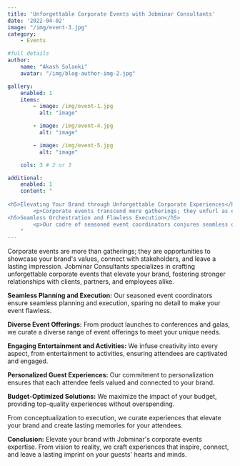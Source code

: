 ```yaml
---
title: 'Unforgettable Corporate Events with Jobminar Consultants'
date: '2022-04-02'
image: "/img/event-3.jpg"
category:
    - Events

#full details
author:
    name: "Akash Solanki"
    avatar: "/img/blog-author-img-2.jpg"

gallery:
    enabled: 1
    items:
        - image: /img/event-1.jpg
          alt: "image"

        - image: /img/event-4.jpg
          alt: "image"

        - image: /img/event-5.jpg
          alt: "image"

    cols: 3 # 2 or 3

additional:
    enabled: 1
    content: "
        
<h5>Elevating Your Brand through Unforgettable Corporate Experiences</h5>
        <p>Corporate events transcend mere gatherings; they unfurl as exquisite canvases to unveil your brand's ethos, forging connections with stakeholders and etching an indelible memory. Jobminar Consultants stands as the maestro of crafting resplendent corporate events that amplify your brand, nurturing robust affiliations with clients, collaborators, and team members alike.</p>
<h5>Seamless Orchestration and Flawless Execution</h5>
        <p>Our cadre of seasoned event coordinators conjures seamless orchestration and flawless execution, leaving no detail unattended to grace your event with an aura of perfection.</p>
    "
---
```


Corporate events are more than gatherings; they are opportunities to showcase your brand's values, connect with stakeholders, and leave a lasting impression. Jobminar Consultants specializes in crafting unforgettable corporate events that elevate your brand, fostering stronger relationships with clients, partners, and employees alike.


**Seamless Planning and Execution:** Our seasoned event coordinators ensure seamless planning and execution, sparing no detail to make your event flawless.

**Diverse Event Offerings:** From product launches to conferences and galas, we curate a diverse range of event offerings to meet your unique needs.

**Engaging Entertainment and Activities:** We infuse creativity into every aspect, from entertainment to activities, ensuring attendees are captivated and engaged.

**Personalized Guest Experiences:** Our commitment to personalization ensures that each attendee feels valued and connected to your brand.

**Budget-Optimized Solutions:** We maximize the impact of your budget, providing top-quality experiences without overspending.

From conceptualization to execution, we curate experiences that elevate your brand and create lasting memories for your attendees.

**Conclusion:**
Elevate your brand with Jobminar's corporate events expertise. From vision to reality, we craft experiences that inspire, connect, and leave a lasting imprint on your guests' hearts and minds.
